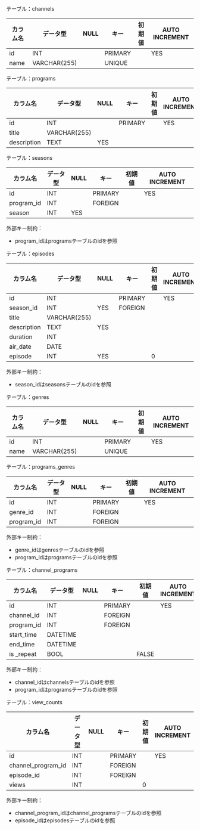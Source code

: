 テーブル：channels

| カラム名 | データ型 | NULL | キー | 初期値 | AUTO INCREMENT |
| --- | --- | --- | --- | --- | --- |
| id | INT |  | PRIMARY |  | YES |
| name | VARCHAR(255) |  | UNIQUE |  |  |

テーブル：programs

| カラム名 | データ型 | NULL | キー | 初期値 | AUTO INCREMENT |
| --- | --- | --- | --- | --- | --- |
| id | INT |  | PRIMARY |  | YES |
| title | VARCHAR(255) |  |  |  |  |
| description | TEXT | YES |  |  |  |

テーブル：seasons

| カラム名 | データ型 | NULL | キー | 初期値 | AUTO INCREMENT |
| --- | --- | --- | --- | --- | --- |
| id | INT |  | PRIMARY |  | YES |
| program_id | INT |  | FOREIGN |  |  |
| season | INT | YES |  |  |  |

外部キー制約：

- program_idはprogramsテーブルのidを参照

テーブル：episodes

| カラム名 | データ型 | NULL | キー | 初期値 | AUTO INCREMENT |
| --- | --- | --- | --- | --- | --- |
| id | INT |  | PRIMARY |  | YES |
| season_id | INT | YES | FOREIGN |  |  |
| title | VARCHAR(255) |  |  |  |  |
| description | TEXT | YES |  |  |  |
| duration | INT |  |  |  |  |
| air_date | DATE |  |  |  |  |
| episode | INT | YES |  | 0 |  |

外部キー制約：

- season_idはseasonsテーブルのidを参照

テーブル：genres

| カラム名 | データ型 | NULL | キー | 初期値 | AUTO INCREMENT |
| --- | --- | --- | --- | --- | --- |
| id | INT |  | PRIMARY |  | YES |
| name | VARCHAR(255) |  | UNIQUE |  |  |

テーブル：programs_genres

| カラム名 | データ型 | NULL | キー | 初期値 | AUTO INCREMENT |
| --- | --- | --- | --- | --- | --- |
| id | INT |  | PRIMARY |  | YES |
| genre_id | INT |  | FOREIGN |  |  |
| program_id | INT |  | FOREIGN |  |  |

外部キー制約：

- genre_idはgenresテーブルのidを参照
- program_idはprogramsテーブルのidを参照

テーブル：channel_programs

| カラム名 | データ型 | NULL | キー | 初期値 | AUTO INCREMENT |
| --- | --- | --- | --- | --- | --- |
| id | INT |  | PRIMARY |  | YES |
| channel_id | INT |  | FOREIGN |  |  |
| program_id | INT |  | FOREIGN |  |  |
| start_time | DATETIME |  |  |  |  |
| end_time | DATETIME |  |  |  |  |
| is _repeat | BOOL |  |  | FALSE |  |

外部キー制約：

- channel_idはchannelsテーブルのidを参照
- program_idはprogramsテーブルのidを参照

テーブル：view_counts

| カラム名 | データ型 | NULL | キー | 初期値 | AUTO INCREMENT |
| --- | --- | --- | --- | --- | --- |
| id | INT |  | PRIMARY |  | YES |
| channel_program_id | INT |  | FOREIGN |  |  |
| episode_id | INT |  | FOREIGN |  |  |
| views | INT |  |  | 0 |  |

外部キー制約：

- channel_program_idはchannel_programsテーブルのidを参照
- episode_idはepisodesテーブルのidを参照
